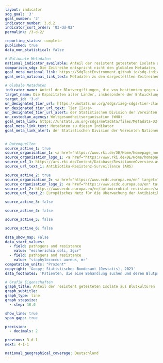 ```yaml
---
layout: indicator    
sdg_goal: '3'    
goal_number: '3'    
indicator_number: 3.d.2    
indicator_sort_order: '03-dd-02'    
permalink: /3-d-2/    

reporting_status: complete    
published: true    
data_non_statistical: false    

# Nationale Metadaten    
national_indicator_available: Anteil der resistent getesteten Isolate aus Blutkulturen    
comparison_sdg: Die Zeitreihe entspricht nicht den globalen Metadaten, bietet aber zusätzliche Informationen.    
goal_meta_national_link: https://SdgTestEnvironment.github.io/sdg-indicators/public/Meta/3.d.2.pdf
goal_meta_national_link_text: Metadaten zu den dargestellten Zeitreihen    

# Globale Metadaten    
indicator_name: Anteil der Blutvergiftungen, die von bestimmten gegen antimikrobielle Wirkstoffe resistenten Organismen verursacht werden    
target_name: Die Kapazitäten aller Länder, insbesondere der Entwicklungsländer, in den Bereichen Frühwarnung, Risikominderung und Management nationaler und globaler Gesundheitsrisiken stärken    
target_id: '3.d'    
un_designated_tier_url: https://unstats.un.org/sdgs/iaeg-sdgs/tier-classification/'    
un_designated_tier_url_text: Tier II</a>    
un_designated_tier_url_alert: der Statistischen Division der Vereinten Nationen    
un_custodian_agency: Weltgesundheitsorganisation (WHO)    
goal_meta_link: https://unstats.un.org/sdgs/metadata/files/Metadata-03-0d-02.pdf    
goal_meta_link_text: Metadaten zu diesem Indikator    
goal_meta_link_alert: der Statistischen Division der Vereinten Nationen    
    

# Datenquellen
source_active_1: true
source_organisation_1: <a href="https://www.rki.de/DE/Home/homepage_node.html" target="_blank"> Robert Koch-Institut (RKI) </a>
source_organisation_logo_1: <a href="https://www.rki.de/DE/Home/homepage_node.html" target="_blank"><img src="https://sdg-indikatoren.de/public/OrgImgDe/rki.png" alt="Logo rki" style="height:60px; width:148px"/></a>
source_url_1: https://ars.rki.de/Content/Database/ResistanceOverview.aspx
source_url_text_1: Antibiotika-Resistenz-Surveillance (ARS)

source_active_2: true
source_organisation_2: <a href="https://www.ecdc.europa.eu/en" target="_blank"> Europäisches Zentrum für die Prävention und die Kontrolle von Krankheiten (ECDC) </a>
source_organisation_logo_2: <a href="https://www.ecdc.europa.eu/en" target="_blank"><img src="https://sdg-indikatoren.de/public/OrgImgDe/ecdc.png" alt="Logo ecdc" style="height:60px; width:148px"/></a>
source_url_2: https://www.ecdc.europa.eu/en/antimicrobial-resistance/surveillance-and-disease-data
source_url_text_2: Europäisches Netz für die Überwachung der Antibiotikaresistenz (nicht auf Deutsch verfügbar)

source_active_3: false

source_active_4: false

source_active_5: false

source_active_6: false
    
data_show_map: False    
data_start_values: 
  - field: pathogens and resistance
    value: "escherichia coli, 3gcr"
  - field: pathogens and resistance
    value: "staphylococcus aureus, mr"    
computation_units: "Prozent"    
copyright: '&copy; Statistisches Bundesamt (Destatis), 2023'    
data_footnotes: 'Patienten, die eine Behandlung suchen und deren Blutprobe entnommen und getestet wird.<br>• Escherichia coli, 3GCR: Escherichia coli mit Resistenz gegenüber 3. Generations-Cephalosporinen (z. B. ESBL- E. coli).<br>• Staphylococcus aureus, MR: Methicillin-resistente Staphylococcus aureus (MRSA).'    

# Grafik Eigenschaften    
graph_title: Anteil der resistent getesteten Isolate aus Blutkulturen
graph_subtitle:     
graph_type: line
graph_stepsize: 
  - step: 10.0    

show_line: true
span_gaps: true

precision:
  - decimals: 2    

previous: 3-d-1    
next: 4-1-1    

national_geographical_coverage: Deutschland    
---
```


<span></span>
